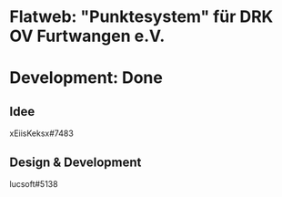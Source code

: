 # Flatweb: "Punktesystem" für DRK OV Furtwangen e.V.
# Development: Done

## Idee
xEiisKeksx#7483

## Design & Development
lucsoft#5138
